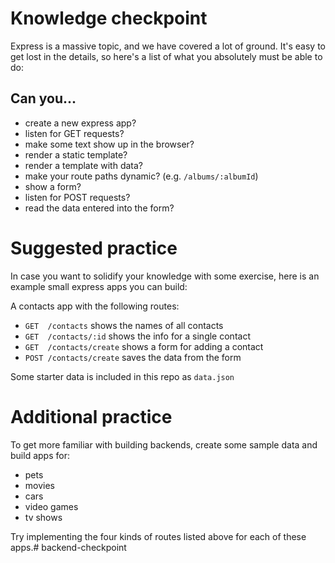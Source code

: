 # Knowledge checkpoint

Express is a massive topic, and we have covered a lot of ground. It's easy to get lost in the details, so here's a list of what you absolutely must be able to do:

## Can you...

- create a new express app?
- listen for GET requests?
- make some text show up in the browser?
- render a static template?
- render a template with data?
- make your route paths dynamic? (e.g. `/albums/:albumId`)
- show a form?
- listen for POST requests?
- read the data entered into the form?

# Suggested practice

In case you want to solidify your knowledge with some exercise, here is an example small express apps you can build:

A contacts app with the following routes:

- `GET  /contacts` shows the names of all contacts
- `GET  /contacts/:id` shows the info for a single contact
- `GET  /contacts/create` shows a form for adding a contact
- `POST /contacts/create` saves the data from the form

Some starter data is included in this repo as `data.json`

# Additional practice

To get more familiar with building backends, create some sample data and build apps for:

- pets
- movies
- cars
- video games
- tv shows

Try implementing the four kinds of routes listed above for each of these apps.# backend-checkpoint
